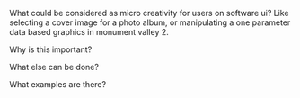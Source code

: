 What could be considered as micro creativity for users on software ui? Like selecting a cover image for a photo album, or manipulating a one parameter data based graphics in monument valley 2.

Why is this important?

What else can be done?

What examples are there?
